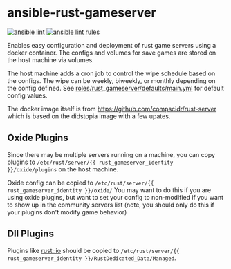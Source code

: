 # ansible-rust-gameserver
[![ansible lint](https://github.com/compscidr/ansible-rust-gameserver/actions/workflows/check.yml/badge.svg)](https://github.com/compscidr/ansible-rust-gameserver/actions/workflows/check.yml)
[![ansible lint rules](https://img.shields.io/badge/Ansible--lint-rules%20table-blue.svg)](https://ansible.readthedocs.io/projects/lint/rules/)

Enables easy configuration and deployment of rust game servers using
a docker container. The configs and volumes for save games are stored
on the host machine via volumes.

The host machine adds a cron job to control the wipe schedule based
on the configs. The wipe can be weekly, biweekly, or monthly depending
on the config defined. See [roles/rust_gameserver/defaults/main.yml](roles/rust_gameserver/defaults/main.yml)
for default config values.

The docker image itself is from https://github.com/compscidr/rust-server
which is based on the didstopia image with a few upates.

## Oxide Plugins
Since there may be multiple servers running on a machine, you can copy plugins 
to `/etc/rust/server/{{ rust_gameserver_identity }}/oxide/plugins` on the host
machine.

Oxide config can be copied to `/etc/rust/server/{{ rust_gameserver_identity }}/oxide/`
You may want to do this if you are using oxide plugins, but want to set your config
to non-modified if you want to show up in the community servers list (note, you
should only do this if your plugins don't modify game behavior)

## Dll Plugins
Plugins like [rust::io](http://playrust.io/manual/#!index.md) should be copied
to `/etc/rust/server/{{ rust_gameserver_identity }}/RustDedicated_Data/Managed`.
